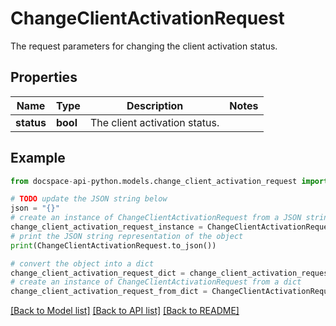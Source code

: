 # ChangeClientActivationRequest
The request parameters for changing the client activation status.

## Properties

Name | Type | Description | Notes
------------ | ------------- | ------------- | -------------
**status** | **bool** | The client activation status. | 

## Example

```python
from docspace-api-python.models.change_client_activation_request import ChangeClientActivationRequest

# TODO update the JSON string below
json = "{}"
# create an instance of ChangeClientActivationRequest from a JSON string
change_client_activation_request_instance = ChangeClientActivationRequest.from_json(json)
# print the JSON string representation of the object
print(ChangeClientActivationRequest.to_json())

# convert the object into a dict
change_client_activation_request_dict = change_client_activation_request_instance.to_dict()
# create an instance of ChangeClientActivationRequest from a dict
change_client_activation_request_from_dict = ChangeClientActivationRequest.from_dict(change_client_activation_request_dict)
```
[[Back to Model list]](../README.md#documentation-for-models) [[Back to API list]](../README.md#documentation-for-api-endpoints) [[Back to README]](../README.md)


